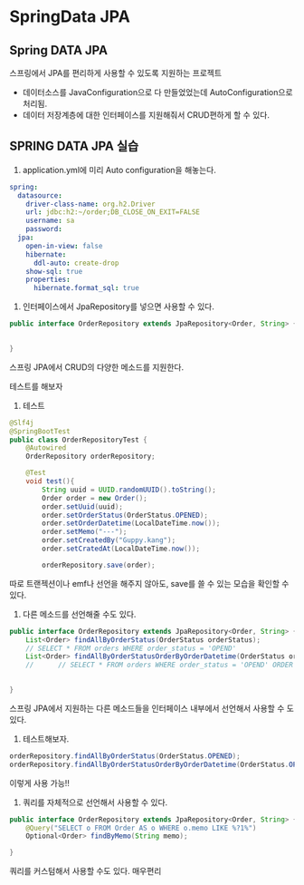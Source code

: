 # SpringData JPA

## Spring DATA JPA

스프링에서 JPA를 편리하게 사용할 수 있도록 지원하는 프로젝트

- 데이터소스를 JavaConfiguration으로 다 만들었었는데 AutoConfiguration으로 처리됨.
- 데이터 저장계층에 대한 인터페이스를 지원해줘서 CRUD편하게 할 수 있다.

## SPRING DATA JPA 실습

1. application.yml에 미리 Auto configuration을 해놓는다.

```yaml
spring:
  datasource:
    driver-class-name: org.h2.Driver
    url: jdbc:h2:~/order;DB_CLOSE_ON_EXIT=FALSE
    username: sa
    password:
  jpa:
    open-in-view: false
    hibernate:
      ddl-auto: create-drop
    show-sql: true
    properties:
      hibernate.format_sql: true
```

1. 인터페이스에서 JpaRepository를 넣으면 사용할 수 있다.

```java
public interface OrderRepository extends JpaRepository<Order, String> {
    

}
```

스프링 JPA에서 CRUD의 다양한 메소드를 지원한다.

테스트를 해보자

1. 테스트

```java
@Slf4j
@SpringBootTest
public class OrderRepositoryTest {
    @Autowired
    OrderRepository orderRepository;

    @Test
    void test(){
        String uuid = UUID.randomUUID().toString();
        Order order = new Order();
        order.setUuid(uuid);
        order.setOrderStatus(OrderStatus.OPENED);
        order.setOrderDatetime(LocalDateTime.now());
        order.setMemo("---");
        order.setCreatedBy("Guppy.kang");
        order.setCratedAt(LocalDateTime.now());

        orderRepository.save(order);
```

따로 트랜젝션이나 emf나 선언을 해주지 않아도, save를 쓸 수 있는 모습을 확인할 수 있다. 

1. 다른 메소드를 선언해줄 수도 있다.

```java
public interface OrderRepository extends JpaRepository<Order, String> {
    List<Order> findAllByOrderStatus(OrderStatus orderStatus);
    // SELECT * FROM orders WHERE order_status = 'OPEND'
    List<Order> findAllByOrderStatusOrderByOrderDatetime(OrderStatus orderStatus);
    // 		// SELECT * FROM orders WHERE order_status = 'OPEND' ORDER BY order_datetiem
   

}
```

스프링 JPA에서 지원하는 다른 메소드들을 인터페이스 내부에서 선언해서 사용할 수 도 있다.

1. 테스트해보자.

```java
orderRepository.findAllByOrderStatus(OrderStatus.OPENED);
orderRepository.findAllByOrderStatusOrderByOrderDatetime(OrderStatus.OPENED);

```

이렇게 사용 가능!!

1. 쿼리를 자체적으로 선언해서 사용할 수 있다.

```java
public interface OrderRepository extends JpaRepository<Order, String> {
    @Query("SELECT o FROM Order AS o WHERE o.memo LIKE %?1%")
    Optional<Order> findByMemo(String memo);

}
```

쿼리를 커스텀해서 사용할 수도 있다. 매우편리